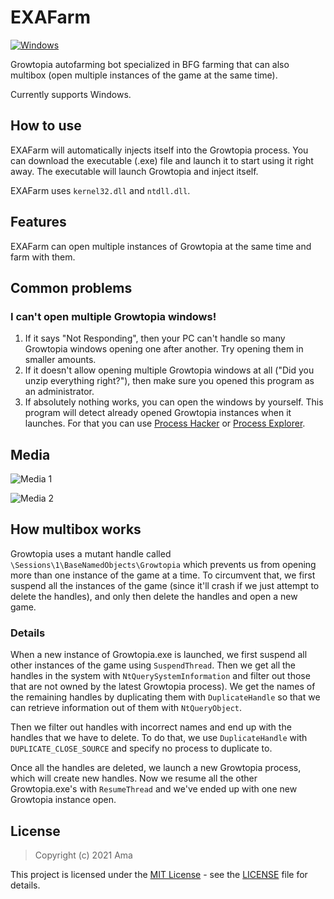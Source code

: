 # EXAFarm
[![Windows](https://github.com/danielkrupinski/GOESP/workflows/Windows/badge.svg)](https://github.com/NotAma666/EXAFarm)

Growtopia autofarming bot specialized in BFG farming that can also multibox (open multiple instances of the game at the same time). 

Currently supports Windows.

## How to use

EXAFarm will automatically injects itself into the Growtopia process. You can download the executable (.exe) file and launch it to start using it right away. The executable will launch Growtopia and inject itself.

EXAFarm uses `kernel32.dll` and `ntdll.dll`.

## Features

EXAFarm can open multiple instances of Growtopia at the same time and farm with them. 

## Common problems

### I can't open multiple Growtopia windows!

1. If it says "Not Responding", then your PC can't handle so many Growtopia windows opening one after another. Try opening them in smaller amounts.
2. If it doesn't allow opening multiple Growtopia windows at all ("Did you unzip everything right?"), then make sure you opened this program as an administrator.
3. If absolutely nothing works, you can open the windows by yourself. This program will detect already opened Growtopia instances when it launches. For that you can use [Process Hacker](https://github.com/processhacker/processhacker) or [Process Explorer](https://docs.microsoft.com/en-us/sysinternals/downloads/process-explorer).

## Media

![Media 1](https://i.imgur.com/0EBYzzL.gif)

![Media 2](https://i.imgur.com/MEk6s9u.gif)

## How multibox works

Growtopia uses a mutant handle called `\Sessions\1\BaseNamedObjects\Growtopia` which prevents us from opening more than one instance of the game at a time. To circumvent that, we first suspend all the instances of the game (since it'll crash if we just attempt to delete the handles), and only then delete the handles and open a new game.

### Details

When a new instance of Growtopia.exe is launched, we first suspend all other instances of the game using `SuspendThread`.
Then we get all the handles in the system with `NtQuerySystemInformation` and filter out those that are not owned by the latest Growtopia process). We get the names of the remaining handles by duplicating them with `DuplicateHandle` so that we can retrieve information out of them with `NtQueryObject`. 

Then we filter out handles with incorrect names and end up with the handles that we have to delete. 
To do that, we use `DuplicateHandle` with `DUPLICATE_CLOSE_SOURCE` and specify no process to duplicate to.

Once all the handles are deleted, we launch a new Growtopia process, which will create new handles. Now we resume all the other
Growtopia.exe's with `ResumeThread` and we've ended up with one new Growtopia instance open.

## License

> Copyright (c) 2021 Ama

This project is licensed under the [MIT License](https://opensource.org/licenses/mit-license.php) - see the [LICENSE](LICENSE) file for details.
